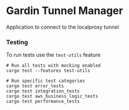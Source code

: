 # Gardin Tunnel Manager

Application to connect to the localproxy tunnel

### Testing

To run tests use the `test-utils` feature

```shell
# Run all tests with mocking enabled
cargo test --features test-utils

# Run specific test categories
cargo test error_tests
cargo test integration_tests
cargo test aws_business_logic_tests
cargo test performance_tests
```